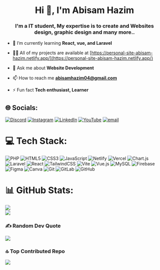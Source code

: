 <h1 align="center">Hi 👋, I'm Abisam Hazim</h1>
<h3 align="center">I'm a IT student, My expertise is to create and Websites design, graphic design and many more..</h3>

- 🌱 I’m currently learning **React, vue, and Laravel**

- 👨‍💻 All of my projects are available at [https://personal-site-abisam-hazim.netlify.app/](https://personal-site-abisam-hazim.netlify.app/)

- 💬 Ask me about **Website Development**

- 📫 How to reach me **abisamhazim04@gmail.com**

- ⚡ Fun fact **Tech enthusiast, Learner**


## 🌐 Socials:
[![Discord](https://img.shields.io/badge/Discord-%237289DA.svg?logo=discord&logoColor=white)](https://discord.gg/briliantbee) [![Instagram](https://img.shields.io/badge/Instagram-%23E4405F.svg?logo=Instagram&logoColor=white)](https://instagram.com/biscuitsam__) [![LinkedIn](https://img.shields.io/badge/LinkedIn-%230077B5.svg?logo=linkedin&logoColor=white)](https://www.linkedin.com/in/abisam-hazim-5853b4345/) [![YouTube](https://img.shields.io/badge/YouTube-%23FF0000.svg?logo=YouTube&logoColor=white)](https://youtube.com/@abisamhazim?si=keYpsH48nCNdOWhd) [![email](https://img.shields.io/badge/Email-D14836?logo=gmail&logoColor=white)](mailto:abisamhazim04@gmail.com) 

# 💻 Tech Stack:
![PHP](https://img.shields.io/badge/php-%23777BB4.svg?style=for-the-badge&logo=php&logoColor=white) ![HTML5](https://img.shields.io/badge/html5-%23E34F26.svg?style=for-the-badge&logo=html5&logoColor=white) ![CSS3](https://img.shields.io/badge/css3-%231572B6.svg?style=for-the-badge&logo=css3&logoColor=white) ![JavaScript](https://img.shields.io/badge/javascript-%23323330.svg?style=for-the-badge&logo=javascript&logoColor=%23F7DF1E) ![Netlify](https://img.shields.io/badge/netlify-%23000000.svg?style=for-the-badge&logo=netlify&logoColor=#00C7B7) ![Vercel](https://img.shields.io/badge/vercel-%23000000.svg?style=for-the-badge&logo=vercel&logoColor=white) ![Chart.js](https://img.shields.io/badge/chart.js-F5788D.svg?style=for-the-badge&logo=chart.js&logoColor=white) ![Laravel](https://img.shields.io/badge/laravel-%23FF2D20.svg?style=for-the-badge&logo=laravel&logoColor=white) ![React](https://img.shields.io/badge/react-%2320232a.svg?style=for-the-badge&logo=react&logoColor=%2361DAFB) ![TailwindCSS](https://img.shields.io/badge/tailwindcss-%2338B2AC.svg?style=for-the-badge&logo=tailwind-css&logoColor=white) ![Vite](https://img.shields.io/badge/vite-%23646CFF.svg?style=for-the-badge&logo=vite&logoColor=white) ![Vue.js](https://img.shields.io/badge/vue.js-%2335495e.svg?style=for-the-badge&logo=vuedotjs&logoColor=%234FC08D) ![MySQL](https://img.shields.io/badge/mysql-4479A1.svg?style=for-the-badge&logo=mysql&logoColor=white) ![Firebase](https://img.shields.io/badge/firebase-a08021?style=for-the-badge&logo=firebase&logoColor=ffcd34) ![Figma](https://img.shields.io/badge/figma-%23F24E1E.svg?style=for-the-badge&logo=figma&logoColor=white) ![Canva](https://img.shields.io/badge/Canva-%2300C4CC.svg?style=for-the-badge&logo=Canva&logoColor=white) ![Git](https://img.shields.io/badge/git-%23F05033.svg?style=for-the-badge&logo=git&logoColor=white) ![GitLab](https://img.shields.io/badge/gitlab-%23181717.svg?style=for-the-badge&logo=gitlab&logoColor=white) ![GitHub](https://img.shields.io/badge/github-%23121011.svg?style=for-the-badge&logo=github&logoColor=white)
# 📊 GitHub Stats:
![](https://nirzak-streak-stats.vercel.app/?user=jongkodingabi&theme=radical&hide_border=false)<br/>
![](https://github-readme-stats.vercel.app/api/top-langs/?username=jongkodingabi&theme=radical&hide_border=false&include_all_commits=false&count_private=false&layout=compact)

### ✍️ Random Dev Quote
![](https://quotes-github-readme.vercel.app/api?type=horizontal&theme=radical)

### 🔝 Top Contributed Repo
![](https://github-contributor-stats.vercel.app/api?username=jongkodingabi&limit=5&theme=dark&combine_all_yearly_contributions=true)

<!-- Proudly created with GPRM ( https://gprm.itsvg.in ) -->

